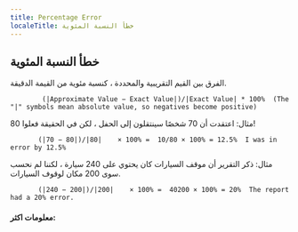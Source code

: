 ```yaml
---
title: Percentage Error
localeTitle: خطأ النسبة المئوية
---
```

## خطأ النسبة المئوية

الفرق بين القيم التقريبية والمحددة ، كنسبة مئوية من القيمة الدقيقة.

 `         (|Approximate Value − Exact Value|)/|Exact Value| * 100% 
       (The "|" symbols mean absolute value, so negatives become positive) 
` 

مثال: اعتقدت أن 70 شخصًا سينتقلون إلى الحفل ، لكن في الحقيقة فعلوا 80!

 `        (|70 − 80|)/|80|    × 100% =  10/80 × 100% = 12.5% 
          I was in error by 12.5% 
` 

مثال: ذكر التقرير أن موقف السيارات كان يحتوي على 240 سيارة ، لكننا لم نحسب سوى 200 مكان لوقوف السيارات.

 `        (|240 − 200|)/|200|    × 100% =  40200 × 100% = 20% 
          The report had a 20% error. 
` 

#### معلومات اكثر: